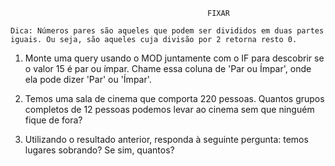                                                 FIXAR

    Dica: Números pares são aqueles que podem ser divididos em duas partes iguais. Ou seja, são aqueles cuja divisão por 2 retorna resto 0.


1. Monte uma query usando o MOD juntamente com o IF para descobrir se o valor 15 é par ou ímpar. Chame essa coluna de 'Par ou Ímpar', onde ela pode dizer 'Par' ou 'Ímpar'.

2. Temos uma sala de cinema que comporta 220 pessoas. Quantos grupos completos de 12 pessoas podemos levar ao cinema sem que ninguém fique de fora?

3. Utilizando o resultado anterior, responda à seguinte pergunta: temos lugares sobrando? Se sim, quantos?
